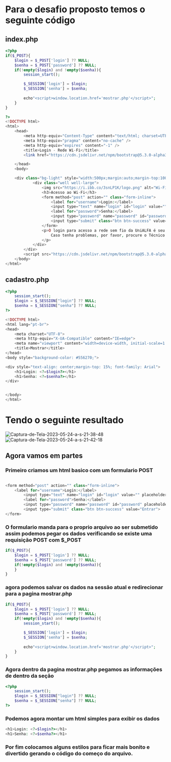 # Para o desafio proposto temos o seguinte código 

## index.php
~~~php
<?php
if($_POST){
    $login = $_POST['login'] ?? NULL;
    $senha = $_POST['password'] ?? NULL;
    if(!empty($login) and !empty($senha)){
        session_start();

        $_SESSION['login'] = $login;
        $_SESSION['senha'] = $senha;
        
        echo"<script>window.location.href='mostrar.php'</script>";
    }
}

?>
<!DOCTYPE html>
<html>
	<head>
		<meta http-equiv="Content-Type" content="text/html; charset=UTF-8" />
		<meta http-equiv="pragma" content="no-cache" />
		<meta http-equiv="expires" content="-1" />
		<title>Login - Rede Wi-Fi</title>
		<link href="https://cdn.jsdelivr.net/npm/bootstrap@5.3.0-alpha3/dist/css/bootstrap.min.css" rel="stylesheet" integrity="sha384-KK94CHFLLe+nY2dmCWGMq91rCGa5gtU4mk92HdvYe+M/SXH301p5ILy+dN9+nJOZ" crossorigin="anonymous">

	</head>
	<body>

	<div class="bg-light" style="width:500px;margin:auto;margin-top:100px;text-align: center;">
			<div class="well well-large">
				<img src="https://i.ibb.co/3snLP1K/logo.png" alt="Wi-Fi Grupo ALFA" title="Wi-Fi Grupo ALFA">
				<h3>Acesso ao Wi-Fi</h3>
				<form method="post" action="" class="form-inline">
					<label for="username">Login:</label>
					<input type="text" name="login" id="login" value="" placeholder="Digite seu RA" class="input-medium" required style="height:30px;">
					<label for="password">Senha:</label>
					<input type="password" name="password" id="password" placeholder="Digite sua Senha" class="input-medium" required style="height:30px;">
					<input type="submit" class="btn btn-success" value="Entrar">
				</form>
				<p>O login para acesso a rede sem fio da UniALFA é seu RA (número de registro acadêmico) e a senha para primeiro acesso é o próprio RA novamente. No primeiro acesso o sistema solicitará a troca de senha.<br>
					Caso tenha problemas, por favor, procure o Técnico de Informática na Sala de TI.
				</p>
			</div>
		</div>
        <script src="https://cdn.jsdelivr.net/npm/bootstrap@5.3.0-alpha3/dist/js/bootstrap.bundle.min.js" integrity="sha384-ENjdO4Dr2bkBIFxQpeoTz1HIcje39Wm4jDKdf19U8gI4ddQ3GYNS7NTKfAdVQSZe" crossorigin="anonymous"></script>
	</body>
</html>
~~~

## cadastro.php

~~~php
<?php
    session_start();
    $login = $_SESSION["login"] ?? NULL;
    $senha = $_SESSION["senha"] ?? NULL;
?>

<!DOCTYPE html>
<html lang="pt-br">
<head>
    <meta charset="UTF-8">
    <meta http-equiv="X-UA-Compatible" content="IE=edge">
    <meta name="viewport" content="width=device-width, initial-scale=1.0">
    <title>Mostrar</title>
</head>
<body style="background-color: #556270;">

<div style="text-align: center;margin-top: 15%; font-family: Arial">
    <h1>Login: <?=$login?></h1>
    <h1>Senha: <?=$senha?></h1>
</div>


</body>
</html>
~~~

# Tendo o seguinte resultado
<img src="https://i.ibb.co/0C4L1mT/Captura-de-Tela-2023-05-24-a-s-21-38-48.png" alt="Captura-de-Tela-2023-05-24-a-s-21-38-48" border="0">

<img src="https://i.ibb.co/QvgfQ1R/Captura-de-Tela-2023-05-24-a-s-21-42-18.png" alt="Captura-de-Tela-2023-05-24-a-s-21-42-18" border="0">

## Agora vamos em partes

### Primeiro criamos um html basico com um formulario POST

~~~php

<form method="post" action="" class="form-inline">
	<label for="username">Login:</label>
	    <input type="text" name="login" id="login" value="" placeholder="Digite seu RA" class="input-medium" required style="height:30px;">
		<label for="password">Senha:</label>
		<input type="password" name="password" id="password" placeholder="Digite sua Senha" class="input-medium" required style="height:30px;">
		<input type="submit" class="btn btn-success" value="Entrar">
</form>


~~~

### O formulario manda para o proprio arquivo ao ser submetido assim podemos pegar os dados verificando se existe uma requisição POST com $_POST

~~~php
if($_POST){
    $login = $_POST['login'] ?? NULL;
    $senha = $_POST['password'] ?? NULL;
    if(!empty($login) and !empty($senha)){
    }
}
~~~

### agora podemos salvar os dados na sessão atual e redirecionar para a pagina mostrar.php

~~~php
if($_POST){
    $login = $_POST['login'] ?? NULL;
    $senha = $_POST['password'] ?? NULL;
    if(!empty($login) and !empty($senha)){
        session_start();

        $_SESSION['login'] = $login;
        $_SESSION['senha'] = $senha;
        
        echo"<script>window.location.href='mostrar.php'</script>";
    }
}
~~~

### Agora dentro da pagina mostrar.php pegamos as informações de dentro da seção

~~~php
<?php
    session_start();
    $login = $_SESSION["login"] ?? NULL;
    $senha = $_SESSION["senha"] ?? NULL;
?>
~~~

### Podemos agora montar um html simples para exibir os dados 

~~~php
<h1>Login: <?=$login?></h1>
<h1>Senha: <?=$senha?></h1>
~~~

### Por fim colocamos alguns estilos para ficar mais bonito e divertido gerando o código do começo do arquivo.